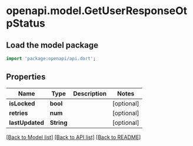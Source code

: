 # openapi.model.GetUserResponseOtpStatus

## Load the model package
```dart
import 'package:openapi/api.dart';
```

## Properties
Name | Type | Description | Notes
------------ | ------------- | ------------- | -------------
**isLocked** | **bool** |  | [optional] 
**retries** | **num** |  | [optional] 
**lastUpdated** | **String** |  | [optional] 

[[Back to Model list]](../README.md#documentation-for-models) [[Back to API list]](../README.md#documentation-for-api-endpoints) [[Back to README]](../README.md)


